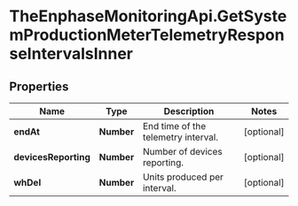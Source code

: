 # TheEnphaseMonitoringApi.GetSystemProductionMeterTelemetryResponseIntervalsInner

## Properties

Name | Type | Description | Notes
------------ | ------------- | ------------- | -------------
**endAt** | **Number** | End time of the telemetry interval. | [optional] 
**devicesReporting** | **Number** | Number of devices reporting. | [optional] 
**whDel** | **Number** | Units produced per interval. | [optional] 



